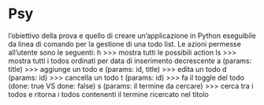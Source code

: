 # Psy
l’obiettivo della prova e quello di creare un’applicazione in Python eseguibile da linea di
comando per la gestione di una todo list. Le azioni permesse all’utente sono le seguenti:
h >>> mostra tutti le possibili action
ls >>> mostra tutti i todos ordinati per data di inserimento decrescente
a (params: title) >>> aggiunge un todo
e (params: id, title) >>> edita un todo
d (params: id) >>> cancella un todo
t (params: id) >>> fa il toggle del todo (done: true VS done: false)
s (params: il termine da cercare) >>> cerca tra i todos e ritorna i todos
contenenti il termine ricercato nel titolo
